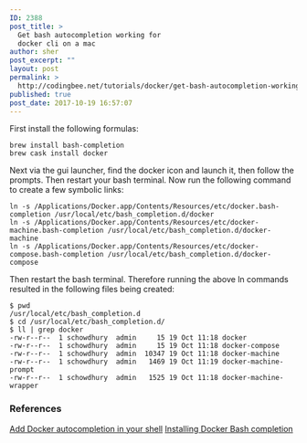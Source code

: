 ```yaml
---
ID: 2388
post_title: >
  Get bash autocompletion working for
  docker cli on a mac
author: sher
post_excerpt: ""
layout: post
permalink: >
  http://codingbee.net/tutorials/docker/get-bash-autocompletion-working-for-docker-cli-on-a-mac
published: true
post_date: 2017-10-19 16:57:07
---
```

<p>First install the following formulas:</p>
<pre><code class="language-bash">brew install bash-completion
brew cask install docker
</code></pre>
<p>Next via the gui launcher, find the docker icon and launch it, then follow the prompts. Then restart your bash terminal. Now run the following command to create a few symbolic links:</p>
<pre><code class="language-bash">ln -s /Applications/Docker.app/Contents/Resources/etc/docker.bash-completion /usr/local/etc/bash_completion.d/docker
ln -s /Applications/Docker.app/Contents/Resources/etc/docker-machine.bash-completion /usr/local/etc/bash_completion.d/docker-machine
ln -s /Applications/Docker.app/Contents/Resources/etc/docker-compose.bash-completion /usr/local/etc/bash_completion.d/docker-compose</code></pre>
<p>Then restart the bash terminal. Therefore running the above ln commands resulted in the following files being created:</p>
<pre><code class="language-bash">$ pwd
/usr/local/etc/bash_completion.d
$ cd /usr/local/etc/bash_completion.d/
$ ll | grep docker
-rw-r--r--  1 schowdhury  admin     15 19 Oct 11:18 docker
-rw-r--r--  1 schowdhury  admin     15 19 Oct 11:18 docker-compose
-rw-r--r--  1 schowdhury  admin  10347 19 Oct 11:18 docker-machine
-rw-r--r--  1 schowdhury  admin   1469 19 Oct 11:19 docker-machine-prompt
-rw-r--r--  1 schowdhury  admin   1525 19 Oct 11:18 docker-machine-wrapper
</code></pre>
<h3>References</h3>
<p><a href="https://webascrazy.net/2017/02/02/add-docker-autocompletion-in-your-shell/">Add Docker autocompletion in your shell</a>
<a href="https://docs.docker.com/docker-for-mac/#installing-bash-completion">Installing Docker Bash completion</a></p>